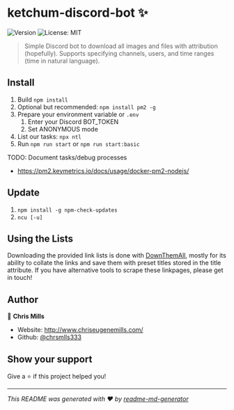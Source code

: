 # ketchum-discord-bot ✨
![Version](https://img.shields.io/badge/version-0.4.2-blue.svg?cacheSeconds=2592000)
![License: MIT](https://img.shields.io/badge/License-MIT-yellow.svg)

> Simple Discord bot to download all images and files with attribution (hopefully). Supports specifying channels, users, and time ranges (time in natural language).

## Install

1. Build `npm install`
2. Optional but recommended: `npm install pm2 -g`
3. Prepare your environment variable or `.env`
   1. Enter your Discord BOT_TOKEN
   2. Set ANONYMOUS mode
4. List our tasks: `npx ntl`
5. Run `npm run start` or `npm run start:basic`

TODO: Document tasks/debug processes

- https://pm2.keymetrics.io/docs/usage/docker-pm2-nodejs/

## Update

1. `npm install -g npm-check-updates`
2. `ncu [-u]`

## Using the Lists

Downloading the provided link lists is done with [DownThemAll](https://www.downthemall.net/), mostly for its ability to collate the links and save them with preset titles stored in the title attribute. If you have alternative tools to scrape these linkpages, please get in touch!

## Author

👤 **Chris Mills**

* Website: http://www.chriseugenemills.com/
* Github: [@chrsmlls333](https://github.com/chrsmlls333)

## Show your support

Give a ⭐️ if this project helped you!


***
_This README was generated with ❤️ by [readme-md-generator](https://github.com/kefranabg/readme-md-generator)_